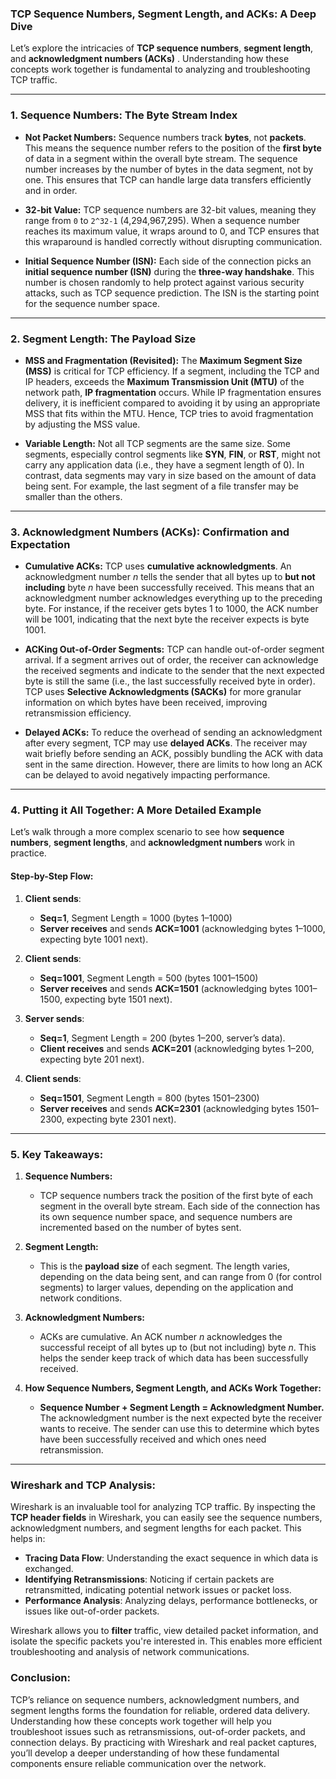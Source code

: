 ### **TCP Sequence Numbers, Segment Length, and ACKs: A Deep Dive**

Let’s explore the intricacies of **TCP sequence numbers**, **segment length**, and **acknowledgment numbers (ACKs)** . Understanding how these concepts work together is fundamental to analyzing and troubleshooting TCP traffic.

---

### **1. Sequence Numbers: The Byte Stream Index**

- **Not Packet Numbers:** Sequence numbers track **bytes**, not **packets**. This means the sequence number refers to the position of the **first byte** of data in a segment within the overall byte stream. The sequence number increases by the number of bytes in the data segment, not by one. This ensures that TCP can handle large data transfers efficiently and in order.

- **32-bit Value:** TCP sequence numbers are 32-bit values, meaning they range from `0` to `2^32-1` (4,294,967,295). When a sequence number reaches its maximum value, it wraps around to 0, and TCP ensures that this wraparound is handled correctly without disrupting communication.

- **Initial Sequence Number (ISN):** Each side of the connection picks an **initial sequence number (ISN)** during the **three-way handshake**. This number is chosen randomly to help protect against various security attacks, such as TCP sequence prediction. The ISN is the starting point for the sequence number space.

---

### **2. Segment Length: The Payload Size**

- **MSS and Fragmentation (Revisited):** The **Maximum Segment Size (MSS)** is critical for TCP efficiency. If a segment, including the TCP and IP headers, exceeds the **Maximum Transmission Unit (MTU)** of the network path, **IP fragmentation** occurs. While IP fragmentation ensures delivery, it is inefficient compared to avoiding it by using an appropriate MSS that fits within the MTU. Hence, TCP tries to avoid fragmentation by adjusting the MSS value.

- **Variable Length:** Not all TCP segments are the same size. Some segments, especially control segments like **SYN**, **FIN**, or **RST**, might not carry any application data (i.e., they have a segment length of 0). In contrast, data segments may vary in size based on the amount of data being sent. For example, the last segment of a file transfer may be smaller than the others.

---

### **3. Acknowledgment Numbers (ACKs): Confirmation and Expectation**

- **Cumulative ACKs:** TCP uses **cumulative acknowledgments**. An acknowledgment number *n* tells the sender that all bytes up to **but not including** byte *n* have been successfully received. This means that an acknowledgment number acknowledges everything up to the preceding byte. For instance, if the receiver gets bytes 1 to 1000, the ACK number will be 1001, indicating that the next byte the receiver expects is byte 1001.

- **ACKing Out-of-Order Segments:** TCP can handle out-of-order segment arrival. If a segment arrives out of order, the receiver can acknowledge the received segments and indicate to the sender that the next expected byte is still the same (i.e., the last successfully received byte in order). TCP uses **Selective Acknowledgments (SACKs)** for more granular information on which bytes have been received, improving retransmission efficiency.

- **Delayed ACKs:** To reduce the overhead of sending an acknowledgment after every segment, TCP may use **delayed ACKs**. The receiver may wait briefly before sending an ACK, possibly bundling the ACK with data sent in the same direction. However, there are limits to how long an ACK can be delayed to avoid negatively impacting performance.

---

### **4. Putting it All Together: A More Detailed Example**

Let’s walk through a more complex scenario to see how **sequence numbers**, **segment lengths**, and **acknowledgment numbers** work in practice.

#### Step-by-Step Flow:
1. **Client sends**:  
   - **Seq=1**, Segment Length = 1000 (bytes 1–1000)
   - **Server receives** and sends **ACK=1001** (acknowledging bytes 1–1000, expecting byte 1001 next).
   
2. **Client sends**:  
   - **Seq=1001**, Segment Length = 500 (bytes 1001–1500)
   - **Server receives** and sends **ACK=1501** (acknowledging bytes 1001–1500, expecting byte 1501 next).

3. **Server sends**:  
   - **Seq=1**, Segment Length = 200 (bytes 1–200, server’s data).
   - **Client receives** and sends **ACK=201** (acknowledging bytes 1–200, expecting byte 201 next).

4. **Client sends**:  
   - **Seq=1501**, Segment Length = 800 (bytes 1501–2300)
   - **Server receives** and sends **ACK=2301** (acknowledging bytes 1501–2300, expecting byte 2301 next).

---

### **5. Key Takeaways:**

1. **Sequence Numbers:**
   - TCP sequence numbers track the position of the first byte of each segment in the overall byte stream. Each side of the connection has its own sequence number space, and sequence numbers are incremented based on the number of bytes sent.

2. **Segment Length:**
   - This is the **payload size** of each segment. The length varies, depending on the data being sent, and can range from 0 (for control segments) to larger values, depending on the application and network conditions.

3. **Acknowledgment Numbers:**
   - ACKs are cumulative. An ACK number *n* acknowledges the successful receipt of all bytes up to (but not including) byte *n*. This helps the sender keep track of which data has been successfully received.

4. **How Sequence Numbers, Segment Length, and ACKs Work Together:**
   - **Sequence Number + Segment Length = Acknowledgment Number.** The acknowledgment number is the next expected byte the receiver wants to receive. The sender can use this to determine which bytes have been successfully received and which ones need retransmission.

---

### **Wireshark and TCP Analysis:**

Wireshark is an invaluable tool for analyzing TCP traffic. By inspecting the **TCP header fields** in Wireshark, you can easily see the sequence numbers, acknowledgment numbers, and segment lengths for each packet. This helps in:

- **Tracing Data Flow**: Understanding the exact sequence in which data is exchanged.
- **Identifying Retransmissions**: Noticing if certain packets are retransmitted, indicating potential network issues or packet loss.
- **Performance Analysis**: Analyzing delays, performance bottlenecks, or issues like out-of-order packets.

Wireshark allows you to **filter** traffic, view detailed packet information, and isolate the specific packets you're interested in. This enables more efficient troubleshooting and analysis of network communications.

### **Conclusion:**

TCP’s reliance on sequence numbers, acknowledgment numbers, and segment lengths forms the foundation for reliable, ordered data delivery. Understanding how these concepts work together will help you troubleshoot issues such as retransmissions, out-of-order packets, and connection delays. By practicing with Wireshark and real packet captures, you’ll develop a deeper understanding of how these fundamental components ensure reliable communication over the network.

